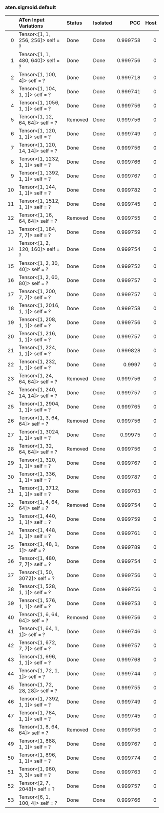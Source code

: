 ### aten.sigmoid.default
|    | ATen Input Variations             | Status   | Isolated   |      PCC |   Host |
|---:|:----------------------------------|:---------|:-----------|---------:|-------:|
|  0 | Tensor<[1, 1, 256, 256]> self = ? | Done     | Done       | 0.999758 |      0 |
|  1 | Tensor<[1, 1, 480, 640]> self = ? | Done     | Done       | 0.999756 |      0 |
|  2 | Tensor<[1, 100, 4]> self = ?      | Done     | Done       | 0.999718 |      0 |
|  3 | Tensor<[1, 104, 1, 1]> self = ?   | Done     | Done       | 0.999741 |      0 |
|  4 | Tensor<[1, 1056, 1, 1]> self = ?  | Done     | Done       | 0.999756 |      0 |
|  5 | Tensor<[1, 12, 64, 64]> self = ?  | Removed  | Done       | 0.999756 |      0 |
|  6 | Tensor<[1, 120, 1, 1]> self = ?   | Done     | Done       | 0.999749 |      0 |
|  7 | Tensor<[1, 120, 14, 14]> self = ? | Done     | Done       | 0.999756 |      0 |
|  8 | Tensor<[1, 1232, 1, 1]> self = ?  | Done     | Done       | 0.999766 |      0 |
|  9 | Tensor<[1, 1392, 1, 1]> self = ?  | Done     | Done       | 0.999767 |      0 |
| 10 | Tensor<[1, 144, 1, 1]> self = ?   | Done     | Done       | 0.999782 |      0 |
| 11 | Tensor<[1, 1512, 1, 1]> self = ?  | Done     | Done       | 0.999745 |      0 |
| 12 | Tensor<[1, 16, 64, 64]> self = ?  | Removed  | Done       | 0.999755 |      0 |
| 13 | Tensor<[1, 184, 7, 7]> self = ?   | Done     | Done       | 0.999759 |      0 |
| 14 | Tensor<[1, 2, 120, 160]> self = ? | Done     | Done       | 0.999754 |      0 |
| 15 | Tensor<[1, 2, 30, 40]> self = ?   | Done     | Done       | 0.999752 |      0 |
| 16 | Tensor<[1, 2, 60, 80]> self = ?   | Done     | Done       | 0.999757 |      0 |
| 17 | Tensor<[1, 200, 7, 7]> self = ?   | Done     | Done       | 0.999757 |      0 |
| 18 | Tensor<[1, 2016, 1, 1]> self = ?  | Done     | Done       | 0.999758 |      0 |
| 19 | Tensor<[1, 208, 1, 1]> self = ?   | Done     | Done       | 0.999756 |      0 |
| 20 | Tensor<[1, 216, 1, 1]> self = ?   | Done     | Done       | 0.999757 |      0 |
| 21 | Tensor<[1, 224, 1, 1]> self = ?   | Done     | Done       | 0.999828 |      0 |
| 22 | Tensor<[1, 232, 1, 1]> self = ?   | Done     | Done       | 0.9997   |      0 |
| 23 | Tensor<[1, 24, 64, 64]> self = ?  | Removed  | Done       | 0.999756 |      0 |
| 24 | Tensor<[1, 240, 14, 14]> self = ? | Done     | Done       | 0.999757 |      0 |
| 25 | Tensor<[1, 2904, 1, 1]> self = ?  | Done     | Done       | 0.999765 |      0 |
| 26 | Tensor<[1, 3, 64, 64]> self = ?   | Removed  | Done       | 0.999756 |      0 |
| 27 | Tensor<[1, 3024, 1, 1]> self = ?  | Done     | Done       | 0.99975  |      0 |
| 28 | Tensor<[1, 32, 64, 64]> self = ?  | Removed  | Done       | 0.999756 |      0 |
| 29 | Tensor<[1, 320, 1, 1]> self = ?   | Done     | Done       | 0.999767 |      0 |
| 30 | Tensor<[1, 336, 1, 1]> self = ?   | Done     | Done       | 0.999787 |      0 |
| 31 | Tensor<[1, 3712, 1, 1]> self = ?  | Done     | Done       | 0.999763 |      0 |
| 32 | Tensor<[1, 4, 64, 64]> self = ?   | Removed  | Done       | 0.999754 |      0 |
| 33 | Tensor<[1, 440, 1, 1]> self = ?   | Done     | Done       | 0.999759 |      0 |
| 34 | Tensor<[1, 448, 1, 1]> self = ?   | Done     | Done       | 0.999761 |      0 |
| 35 | Tensor<[1, 48, 1, 1]> self = ?    | Done     | Done       | 0.999789 |      0 |
| 36 | Tensor<[1, 480, 7, 7]> self = ?   | Done     | Done       | 0.999754 |      0 |
| 37 | Tensor<[1, 50, 3072]> self = ?    | Done     | Done       | 0.999756 |      0 |
| 38 | Tensor<[1, 528, 1, 1]> self = ?   | Done     | Done       | 0.999756 |      0 |
| 39 | Tensor<[1, 576, 1, 1]> self = ?   | Done     | Done       | 0.999753 |      0 |
| 40 | Tensor<[1, 6, 64, 64]> self = ?   | Removed  | Done       | 0.999756 |      0 |
| 41 | Tensor<[1, 64, 1, 1]> self = ?    | Done     | Done       | 0.999746 |      0 |
| 42 | Tensor<[1, 672, 7, 7]> self = ?   | Done     | Done       | 0.999757 |      0 |
| 43 | Tensor<[1, 696, 1, 1]> self = ?   | Done     | Done       | 0.999768 |      0 |
| 44 | Tensor<[1, 72, 1, 1]> self = ?    | Done     | Done       | 0.999744 |      0 |
| 45 | Tensor<[1, 72, 28, 28]> self = ?  | Done     | Done       | 0.999755 |      0 |
| 46 | Tensor<[1, 7392, 1, 1]> self = ?  | Done     | Done       | 0.999749 |      0 |
| 47 | Tensor<[1, 784, 1, 1]> self = ?   | Done     | Done       | 0.999745 |      0 |
| 48 | Tensor<[1, 8, 64, 64]> self = ?   | Removed  | Done       | 0.999756 |      0 |
| 49 | Tensor<[1, 888, 1, 1]> self = ?   | Done     | Done       | 0.999767 |      0 |
| 50 | Tensor<[1, 896, 1, 1]> self = ?   | Done     | Done       | 0.999774 |      0 |
| 51 | Tensor<[1, 960, 3, 3]> self = ?   | Done     | Done       | 0.999763 |      0 |
| 52 | Tensor<[2, 7, 2048]> self = ?     | Done     | Done       | 0.999757 |      0 |
| 53 | Tensor<[6, 1, 100, 4]> self = ?   | Done     | Done       | 0.999766 |      0 |

